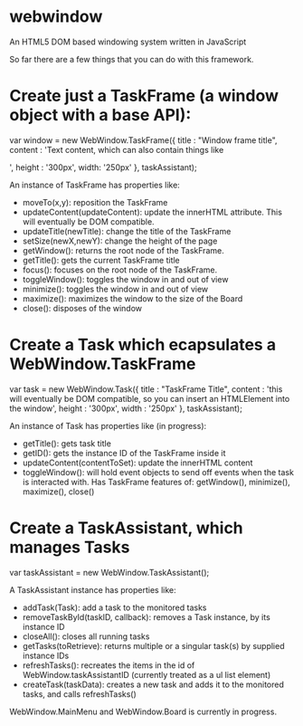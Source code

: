 # webwindow
An HTML5 DOM based windowing system written in JavaScript

So far there are a few things that you can do with this framework. 

# Create just a TaskFrame (a window object with a base API):

var window = new WebWindow.TaskFrame({
  title : "Window frame title",
  content : 'Text content, which can also contain things like <div id="cool-content"></div>',
  height : '300px',
  width: '250px'
}, taskAssistant);

An instance of TaskFrame has properties like: 
  - moveTo(x,y): reposition the TaskFrame
  - updateContent(updateContent): update the innerHTML attribute. This will eventually be DOM compatible.
  - updateTitle(newTitle): change the title of the TaskFrame
  - setSize(newX,newY): change the height of the page
  - getWindow(): returns the root node of the TaskFrame.
  - getTitle(): gets the current TaskFrame title
  - focus(): focuses on the root node of the TaskFrame.
  - toggleWindow(): toggles the window in and out of view 
  - minimize(): toggles the window in and out of view
  - maximize(): maximizes the window to the size of the Board
  - close(): disposes of the window

# Create a Task which ecapsulates a WebWindow.TaskFrame

var task = new WebWindow.Task({
  title : "TaskFrame Title",
  content : 'this will eventually be DOM compatible, so you can insert an HTMLElement into the window',
  height : '300px',
  width : '250px'
}, taskAssistant);

An instance of Task has properties like (in progress):
  - getTitle(): gets task title
  - getID(): gets the instance ID of the TaskFrame inside it
  - updateContent(contentToSet): update the innerHTML content
  - toggleWindow(): will hold event objects to send off events when the task is interacted with.
  Has TaskFrame features of:
    getWindow(), minimize(), maximize(), close()

# Create a TaskAssistant, which manages Tasks

var taskAssistant = new WebWindow.TaskAssistant();

A TaskAssistant instance has properties like:
  - addTask(Task): add a task to the monitored tasks
  - removeTaskById(taskID, callback): removes a Task instance, by its instance ID
  - closeAll(): closes all running tasks
  - getTasks(toRetrieve): returns multiple or a singular task(s) by supplied instance IDs 
  - refreshTasks(): recreates the items in the id of WebWindow.taskAssistantID (currently treated as a ul list element)
  - createTask(taskData): creates a new task and adds it to the monitored tasks, and calls refreshTasks()
  
 WebWindow.MainMenu and WebWindow.Board is currently in progress.
